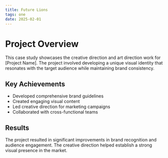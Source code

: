 ```yaml
---
title: Future Lions
tags: one
date: 2025-02-01
---
```


# Project Overview

This case study showcases the creative direction and art direction work for [Project Name]. The project involved developing a unique visual identity that resonates with the target audience while maintaining brand consistency.

## Key Achievements

- Developed comprehensive brand guidelines
- Created engaging visual content
- Led creative direction for marketing campaigns
- Collaborated with cross-functional teams

## Results

The project resulted in significant improvements in brand recognition and audience engagement. The creative direction helped establish a strong visual presence in the market.
